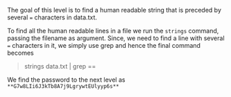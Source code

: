 The goal of this level is to find a human readable string that is preceded by several `=` characters in data.txt.

To find all the human readable lines in a file we run the `strings` command, passing the filename as argument. Since, we need to find a line with several `=` characters in it, we simply use grep and hence the final command becomes

> strings data.txt | grep ==

We find the password to the next level as 
`**G7w8LIi6J3kTb8A7j9LgrywtEUlyyp6s**`